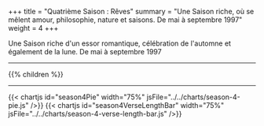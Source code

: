 +++
title = "Quatrième Saison : Rêves"
summary = "Une Saison riche, où se mêlent amour, philosophie, nature et saisons. De mai à septembre 1997"
weight = 4
+++

Une Saison riche d'un essor romantique, célébration de l'automne et également de la lune.  De mai à septembre 1997

---
{{% children  %}}

---
{{< chartjs id="season4Pie" width="75%" jsFile="../../charts/season-4-pie.js" />}}
{{< chartjs id="season4VerseLengthBar" width="75%" jsFile="../../charts/season-4-verse-length-bar.js" />}}
